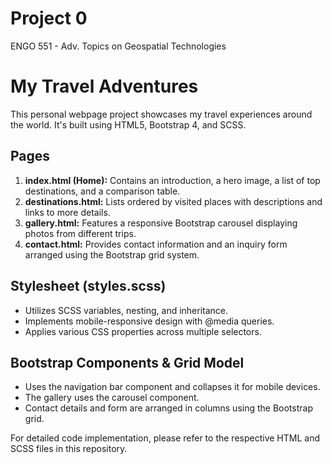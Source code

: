 # Project 0

ENGO 551 - Adv. Topics on Geospatial Technologies

# My Travel Adventures

This personal webpage project showcases my travel experiences around the world. It's built using HTML5, Bootstrap 4, and SCSS.

## Pages

1. **index.html (Home):** Contains an introduction, a hero image, a list of top destinations, and a comparison table.
2. **destinations.html:** Lists ordered by visited places with descriptions and links to more details.
3. **gallery.html:** Features a responsive Bootstrap carousel displaying photos from different trips.
4. **contact.html:** Provides contact information and an inquiry form arranged using the Bootstrap grid system.

## Stylesheet (styles.scss)

- Utilizes SCSS variables, nesting, and inheritance.
- Implements mobile-responsive design with @media queries.
- Applies various CSS properties across multiple selectors.

## Bootstrap Components & Grid Model

- Uses the navigation bar component and collapses it for mobile devices.
- The gallery uses the carousel component.
- Contact details and form are arranged in columns using the Bootstrap grid.

For detailed code implementation, please refer to the respective HTML and SCSS files in this repository.